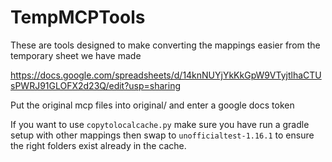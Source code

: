 TempMCPTools
===============
These are tools designed to make converting the mappings easier from the temporary sheet we have made

https://docs.google.com/spreadsheets/d/14knNUYjYkKkGpW9VTyjtlhaCTUsPWRJ91GLOFX2d23Q/edit?usp=sharing

Put the original mcp files into original/ and enter a google docs token

If you want to use `copytolocalcache.py` make sure you have run a gradle setup with other mappings
then swap to `unofficialtest-1.16.1` to ensure the right folders exist already in the cache.

